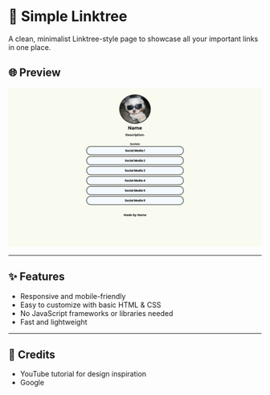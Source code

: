 # 🌿 Simple Linktree

A clean, minimalist Linktree-style page to showcase all your important links in one place.

## 🌐 Preview

![Preview](images/preview.png)

---

## ✨ Features

- Responsive and mobile-friendly
- Easy to customize with basic HTML & CSS
- No JavaScript frameworks or libraries needed
- Fast and lightweight

---

## 🙌 Credits

- YouTube tutorial for design inspiration
- Google
